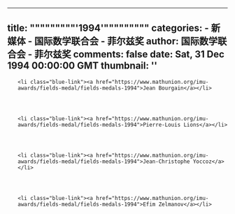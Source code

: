 
---
title: """""""""'1994'"""""""""
categories: 
    - 新媒体
    - 国际数学联合会 - 菲尔兹奖
author: 国际数学联合会 - 菲尔兹奖
comments: false
date: Sat, 31 Dec 1994 00:00:00 GMT
thumbnail: ''
---

<div>   
<ul>
    
    

    

    <li class="blue-link"><a href="https://www.mathunion.org/imu-awards/fields-medal/fields-medals-1994">Jean Bourgain</a></li>


    

    <li class="blue-link"><a href="https://www.mathunion.org/imu-awards/fields-medal/fields-medals-1994">Pierre-Louis Lions</a></li>


    

    <li class="blue-link"><a href="https://www.mathunion.org/imu-awards/fields-medal/fields-medals-1994">Jean-Christophe Yoccoz</a></li>


    

    <li class="blue-link"><a href="https://www.mathunion.org/imu-awards/fields-medal/fields-medals-1994">Efim Zelmanov</a></li>



</ul>  
</div>
            